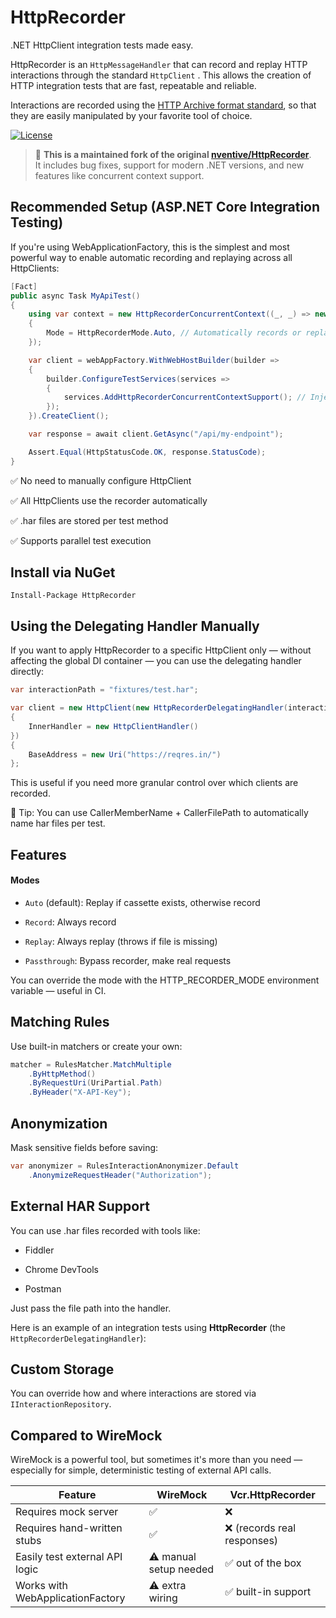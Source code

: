 # HttpRecorder

.NET HttpClient integration tests made easy.

HttpRecorder is an `HttpMessageHandler` that can record and replay HTTP interactions through the standard `HttpClient` . This allows the creation of HTTP integration tests that are fast, repeatable and reliable.

Interactions are recorded using the [HTTP Archive format standard](https://en.wikipedia.org/wiki/.har), so that they are easily manipulated by your favorite tool of choice.

[![License](https://img.shields.io/badge/license-MIT-blue)](LICENSE)


> 📝 **This is a maintained fork of the original [nventive/HttpRecorder](https://github.com/nventive/HttpRecorder)**.  
> It includes bug fixes, support for modern .NET versions, and new features like concurrent context support.

## Recommended Setup (ASP.NET Core Integration Testing)

If you're using WebApplicationFactory, this is the simplest and most powerful way to enable automatic recording and replaying across all HttpClients:

```csharp
[Fact]
public async Task MyApiTest()
{
    using var context = new HttpRecorderConcurrentContext((_, _) => new HttpRecorderConfiguration
    {
        Mode = HttpRecorderMode.Auto, // Automatically records or replays
    });

    var client = webAppFactory.WithWebHostBuilder(builder =>
    {
        builder.ConfigureTestServices(services =>
        {
            services.AddHttpRecorderConcurrentContextSupport(); // Injects the handler globally
        });
    }).CreateClient();

    var response = await client.GetAsync("/api/my-endpoint");

    Assert.Equal(HttpStatusCode.OK, response.StatusCode);
}
```

✅ No need to manually configure HttpClient

✅ All HttpClients use the recorder automatically

✅ .har files are stored per test method

✅ Supports parallel test execution

## Install via NuGet

```
Install-Package HttpRecorder
```

## Using the Delegating Handler Manually

If you want to apply HttpRecorder to a specific HttpClient only — without affecting the global DI container — you can use the delegating handler directly:

```csharp
var interactionPath = "fixtures/test.har";

var client = new HttpClient(new HttpRecorderDelegatingHandler(interactionPath)
{
    InnerHandler = new HttpClientHandler()
})
{
    BaseAddress = new Uri("https://reqres.in/")
};
```

This is useful if you need more granular control over which clients are recorded.

📝 Tip: You can use CallerMemberName + CallerFilePath to automatically name har files per test.

## Features

#### Modes

 - `Auto` (default): Replay if cassette exists, otherwise record

 - `Record`: Always record

 - `Replay`: Always replay (throws if file is missing)

 - `Passthrough`: Bypass recorder, make real requests

You can override the mode with the HTTP_RECORDER_MODE environment variable — useful in CI.


## Matching Rules
Use built-in matchers or create your own:

```csharp
matcher = RulesMatcher.MatchMultiple
    .ByHttpMethod()
    .ByRequestUri(UriPartial.Path)
    .ByHeader("X-API-Key");
```

## Anonymization

Mask sensitive fields before saving:

```csharp
var anonymizer = RulesInteractionAnonymizer.Default
    .AnonymizeRequestHeader("Authorization");

```

## External HAR Support
You can use .har files recorded with tools like:

 - Fiddler

 - Chrome DevTools

 - Postman

Just pass the file path into the handler.

Here is an example of an integration tests using **HttpRecorder** (the `HttpRecorderDelegatingHandler`):


## Custom Storage
You can override how and where interactions are stored via `IInteractionRepository`.


## Compared to WireMock


WireMock is a powerful tool, but sometimes it's more than you need — especially for simple, deterministic testing of external API calls.

| Feature                         | WireMock              | Vcr.HttpRecorder            |
|---------------------------------|------------------------|-----------------------------|
| Requires mock server            | ✅                     | ❌                          |
| Requires hand-written stubs     | ✅                     | ❌ (records real responses) |
| Easily test external API logic  | ⚠️ manual setup needed | ✅ out of the box           |
| Works with WebApplicationFactory | ⚠️ extra wiring        | ✅ built-in support         |
